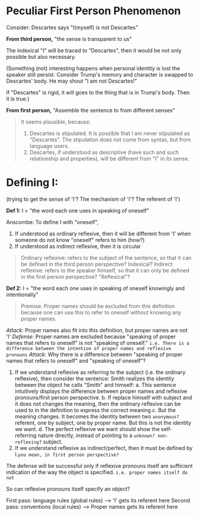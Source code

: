 # Peculiar First Person Phenomenon

Consider: Descartes says "I(myself) is not Descartes"

**From third person,** "the sense is transparent to us"

The indexical "I" will be traced to "Descartes", then it would be not only possible but also necessary.

(Something (not) interesting happens when personal identity is lost the speaker still persist. Consider Trump's memory and character is swapped to Descartes' body. He may shout "I am not Descartes!" 

If "Descartes" is rigid, it will goes to the thing that is in Trump's body. Then it is true.)

**From first person,** "Assemble the sentence to from different senses"

> It seems plausible, because:
>
> 1. Descartes is stipulated. It is possible that I am never stipulated as "Descartes". The stipulation does not come from syntax, but from language users. 
> 2. Descartes, if understood as descriptive (have such and such relationship and properties), will be different from "I" in its sense.

# Defining I:

(trying to get the sense of 'I'? The mechanism of 'I'? The referent of 'I')

**Def 1:** I = "the word each one uses in speaking of oneself"

Anscombe: To define I with "oneself", 

1. If understood as ordinary reflexive, then it will be different from 'I' when someone do not know "oneself" refers to him (how?)
2. If understood as indirect reflexive, then it is circular

> Ordinary reflexive: refers to the subject of the sentence, so that it can be defined in the third person perspective? Indexical?
> Indirect reflexive: refers to the speaker himself, so that it can only be defined in the first person perspective? "Reflexical"?

**Def 2:** I = "the word each one uses in speaking of oneself knowingly and intentionally"

> Premise: Proper names should be excluded from this definition because one can use this to refer to oneself without knowing any proper names.

*Attack:* Proper names also fit into this definition, but proper names are not 'I'
*Defense:* Proper names are excluded because "speaking of proper names that refers to oneself" is not "speaking of oneself." `i.e. There is a difference between the intention of proper names and reflexive pronouns`
*Attack:* Why there is a difference between "speaking of proper names that refers to oneself" and "speaking of oneself"? 

1. If we understand reflexive as referring to the subject (i.e. the ordinary reflexive), then consider the sentence: Smith realizes the identity between the object he calls "Smith" and himself:
    a. This sentence intuitively displays the difference between proper names and reflexive pronouns/first person perspective.
    b. If replace himself with subject and it does not changes the meaning, then the ordinary reflexive can be used to in the definition to express the correct meaning
    c. But the meaning changes. It becomes the identity between two `anonymous?` referent, one by subject, one by proper name. But this is not the identity we want.
    d. The perfect reflexive we want should show the self-referring nature directly, instead of pointing to a `unknown? non-reflexing?` subject.
2. If we understand reflexive as indirect/perfect, then it must be defined by I.`you mean, in first person perspective?`


The defense will be successful only if reflexive pronouns itself are sufficient indication of the way the object is specified. `i.e. proper names itself do not `

So can reflexive pronouns itself specify an object? 

First pass: language rules (global rules) --> 'I' gets its referent here
Second pass: conventions (local rules) --> Proper names gets its referent here
